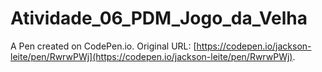 # Atividade_06_PDM_Jogo_da_Velha

A Pen created on CodePen.io. Original URL: [https://codepen.io/jackson-leite/pen/RwrwPWj](https://codepen.io/jackson-leite/pen/RwrwPWj).


